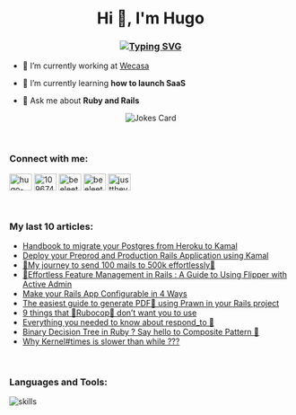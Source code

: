 <h1 align="center">Hi 👋, I'm Hugo</h1>
<h3 align="center"><a href="https://git.io/typing-svg"><img src="https://readme-typing-svg.herokuapp.com?font=Fira+Code&pause=1000&center=true&width=435&lines=Software+Engineer" alt="Typing SVG" /></a></h3>

- 🔭 I’m currently working at [Wecasa](https://www.wecasa.fr)

- 🌱 I’m currently learning **how to launch SaaS**

- 💬 Ask me about **Ruby and Rails**
<div align="center"><img src="https://readme-jokes.vercel.app/api?hideBorder&bgColor=%2f343f" alt="Jokes Card" /></div>

&nbsp;

<h3 align="left">Connect with me:</h3>
<p align="left">
<a href="https://linkedin.com/in/hugo-vast" target="_blank"><img align="center" src="https://raw.githubusercontent.com/rahuldkjain/github-profile-readme-generator/master/src/images/icons/Social/linked-in-alt.svg" alt="hugo-vast" height="30" width="40" /></a>
<a href="https://stackoverflow.com/users/10967401" target="_blank"><img align="center" src="https://raw.githubusercontent.com/rahuldkjain/github-profile-readme-generator/master/src/images/icons/Social/stack-overflow.svg" alt="10967401" height="30" width="40" /></a>
<a href="https://www.youtube.com/@beeleethebee" target="_blank"><img align="center" src="https://raw.githubusercontent.com/rahuldkjain/github-profile-readme-generator/master/src/images/icons/Social/youtube.svg" alt="beeleethebee" height="30" width="40" /></a>
<a href="https://www.reddit.com/user/Just_The_V" target="_blank"><img align="center" src="https://raw.githubusercontent.com/rahuldkjain/github-profile-readme-generator/master/src/images/icons/Social/reddit.svg" alt="beeleethebee" height="30" width="40" /></a>
<a href="https://dev.to/justthev" target="blank"><img align="center" src="https://raw.githubusercontent.com/rahuldkjain/github-profile-readme-generator/master/src/images/icons/Social/devto.svg" alt="justthev" height="30" width="40" /></a>
  
</p>

&nbsp;

<h3 align="left">My last 10 articles:</h3>

<!-- BLOG-POST-LIST:START -->
- [Handbook to migrate your Postgres from Heroku to Kamal](https://dev.to/pimp_my_ruby/handbook-to-migrate-your-postgres-from-heroku-to-kamal-1792)
- [Deploy your Preprod and Production Rails Application using Kamal](https://dev.to/pimp_my_ruby/deploy-your-preprod-and-production-rails-application-using-kamal-139i)
- [📩My journey to send 100 mails to 500k effortlessly📩](https://dev.to/pimp_my_ruby/my-journey-to-send-100-mails-to-500k-effortlessly-1ne7)
- [🚩Effortless Feature Management in Rails : A Guide to Using Flipper with Active Admin](https://dev.to/pimp_my_ruby/effortless-feature-management-in-rails-a-guide-to-using-flipper-with-active-admin-51b4)
- [Make your Rails App Configurable in 4 Ways](https://dev.to/pimp_my_ruby/make-your-rails-app-configurable-in-4-ways-h5k)
- [The easiest guide to generate PDF📜 using Prawn in your Rails project](https://dev.to/pimp_my_ruby/the-easiest-guide-to-generate-pdf-using-prawn-in-your-rails-project-oh3)
- [9 things that 🚨Rubocop🚨 don’t want you to use](https://dev.to/pimp_my_ruby/9-things-that-rubocop-dont-want-you-to-use-pb1)
- [Everything you needed to know about respond_to 🔎](https://dev.to/pimp_my_ruby/everything-you-needed-to-know-about-respondto-2511)
- [Binary Decision Tree in Ruby ? Say hello to Composite Pattern 🌳](https://dev.to/wecasa/binary-decision-tree-in-ruby-say-hello-to-composite-pattern-h8n)
- [Why Kernel#times is slower than while ???](https://dev.to/pimp_my_ruby/if-you-want-your-ruby-application-to-be-efficient-keep-it-updated-37k0)
<!-- BLOG-POST-LIST:END -->

&nbsp;

<h3 align="left">Languages and Tools:</h3>
<div align="left">
  <img align="center" src="https://skillicons.dev/icons?i=ruby,rails,redis,bots,docker,heroku,firebase,gcp,git,github,gitlab,mysql,postgres,sqlite,postman,stackoverflow,discord,solidity,bash,c,vue,vite,react,tailwind,html,js,css&theme=dark" alt="skills" /> 
</div>
